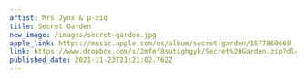 ```yaml
---
artist: Mrs Jynx & µ-ziq
title: Secret Garden
new_image: /images/secret-garden.jpg
apple_link: https://music.apple.com/us/album/secret-garden/1577860669
link: https://www.dropbox.com/s/2mfef8sutighgyk/Secret%20Garden.zip?dl=1
published_date: 2021-11-23T21:21:02.762Z
---
```

